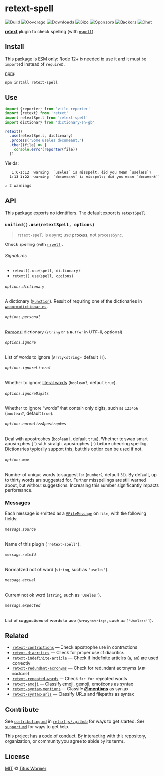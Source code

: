 # retext-spell

[![Build][build-badge]][build]
[![Coverage][coverage-badge]][coverage]
[![Downloads][downloads-badge]][downloads]
[![Size][size-badge]][size]
[![Sponsors][sponsors-badge]][collective]
[![Backers][backers-badge]][collective]
[![Chat][chat-badge]][chat]

[**retext**][retext] plugin to check spelling (with [`nspell`][nspell]).

## Install

This package is [ESM only](https://gist.github.com/sindresorhus/a39789f98801d908bbc7ff3ecc99d99c):
Node 12+ is needed to use it and it must be `import`ed instead of `require`d.

[npm][]:

```sh
npm install retext-spell
```

## Use

```js
import {reporter} from 'vfile-reporter'
import {retext} from 'retext'
import retextSpell from 'retext-spell'
import dictionary from 'dictionary-en-gb'

retext()
  .use(retextSpell, dictionary)
  .process('Some useles documeant.')
  .then((file) => {
    console.error(reporter(file))
  })
```

Yields:

```txt
   1:6-1:12  warning  `useles` is misspelt; did you mean `useless`?      useles     retext-spell
  1:13-1:22  warning  `documeant` is misspelt; did you mean `document`?  documeant  retext-spell

⚠ 2 warnings
```

## API

This package exports no identifiers.
The default export is `retextSpell`.

### `unified().use(retextSpell, options)`

> `retext-spell` is async; use [`process`][process], not `processSync`.

Check spelling (with [`nspell`][nspell]).

###### Signatures

*   `retext().use(spell, dictionary)`
*   `retext().use(spell, options)`

###### `options.dictionary`

A dictionary ([`Function`][dictionaries]).
Result of requiring one of the dictionaries in
[`wooorm/dictionaries`][dictionaries].

###### `options.personal`

[Personal][] dictionary (`string` or a `Buffer` in UTF-8, optional).

###### `options.ignore`

List of words to ignore (`Array<string>`, default `[]`).

###### `options.ignoreLiteral`

Whether to ignore [literal words][literal] (`boolean?`, default `true`).

###### `options.ignoreDigits`

Whether to ignore “words” that contain only digits, such as `123456`
(`boolean?`, default `true`).

###### `options.normalizeApostrophes`

Deal with apostrophes (`boolean?`, default `true`).
Whether to swap smart apostrophes (`’`) with straight apostrophes (`'`) before
checking spelling.
Dictionaries typically support this, but this option can be used if not.

###### `options.max`

Number of unique words to suggest for (`number?`, default `30`).
By default, up to thirty words are suggested for.
Further misspellings are still warned about, but without suggestions.
Increasing this number significantly impacts performance.

### Messages

Each message is emitted as a [`VFileMessage`][message] on `file`, with the
following fields:

###### `message.source`

Name of this plugin (`'retext-spell'`).

###### `message.ruleId`

Normalized not ok word (`string`, such as `'useles'`).

###### `message.actual`

Current not ok word (`string`, such as `'Useles'`).

###### `message.expected`

List of suggestions of words to use (`Array<string>`, such as `['Useless']`).

## Related

*   [`retext-contractions`](https://github.com/retextjs/retext-contractions)
    — Check apostrophe use in contractions
*   [`retext-diacritics`](https://github.com/retextjs/retext-diacritics)
    — Check for proper use of diacritics
*   [`retext-indefinite-article`](https://github.com/retextjs/retext-indefinite-article)
    — Check if indefinite articles (`a`, `an`) are used correctly
*   [`retext-redundant-acronyms`](https://github.com/retextjs/retext-redundant-acronyms)
    — Check for redundant acronyms (`ATM machine`)
*   [`retext-repeated-words`](https://github.com/retextjs/retext-repeated-words)
    — Check `for for` repeated words
*   [`retext-emoji`](https://github.com/retextjs/retext-emoji)
    — Classify emoji, gemoji, emoticons as syntax
*   [`retext-syntax-mentions`](https://github.com/retextjs/retext-syntax-mentions)
    — Classify [**@mentions**](https://github.com/blog/821) as syntax
*   [`retext-syntax-urls`](https://github.com/retextjs/retext-syntax-urls)
    — Classify URLs and filepaths as syntax

## Contribute

See [`contributing.md`][contributing] in [`retextjs/.github`][health] for ways
to get started.
See [`support.md`][support] for ways to get help.

This project has a [code of conduct][coc].
By interacting with this repository, organization, or community you agree to
abide by its terms.

## License

[MIT][license] © [Titus Wormer][author]

<!-- Definitions -->

[build-badge]: https://github.com/retextjs/retext-spell/workflows/main/badge.svg

[build]: https://github.com/retextjs/retext-spell/actions

[coverage-badge]: https://img.shields.io/codecov/c/github/retextjs/retext-spell.svg

[coverage]: https://codecov.io/github/retextjs/retext-spell

[downloads-badge]: https://img.shields.io/npm/dm/retext-spell.svg

[downloads]: https://www.npmjs.com/package/retext-spell

[size-badge]: https://img.shields.io/bundlephobia/minzip/retext-spell.svg

[size]: https://bundlephobia.com/result?p=retext-spell

[sponsors-badge]: https://opencollective.com/unified/sponsors/badge.svg

[backers-badge]: https://opencollective.com/unified/backers/badge.svg

[collective]: https://opencollective.com/unified

[chat-badge]: https://img.shields.io/badge/chat-discussions-success.svg

[chat]: https://github.com/retextjs/retext/discussions

[npm]: https://docs.npmjs.com/cli/install

[health]: https://github.com/retextjs/.github

[contributing]: https://github.com/retextjs/.github/blob/HEAD/contributing.md

[support]: https://github.com/retextjs/.github/blob/HEAD/support.md

[coc]: https://github.com/retextjs/.github/blob/HEAD/code-of-conduct.md

[license]: license

[author]: https://wooorm.com

[retext]: https://github.com/retextjs/retext

[message]: https://github.com/vfile/vfile-message

[literal]: https://github.com/syntax-tree/nlcst-is-literal#isliteralparent-index

[process]: https://github.com/unifiedjs/unified#processorprocessfilevalue-done

[dictionaries]: https://github.com/wooorm/dictionaries

[nspell]: https://github.com/wooorm/nspell

[personal]: https://github.com/wooorm/nspell#personal-dictionary-documents
